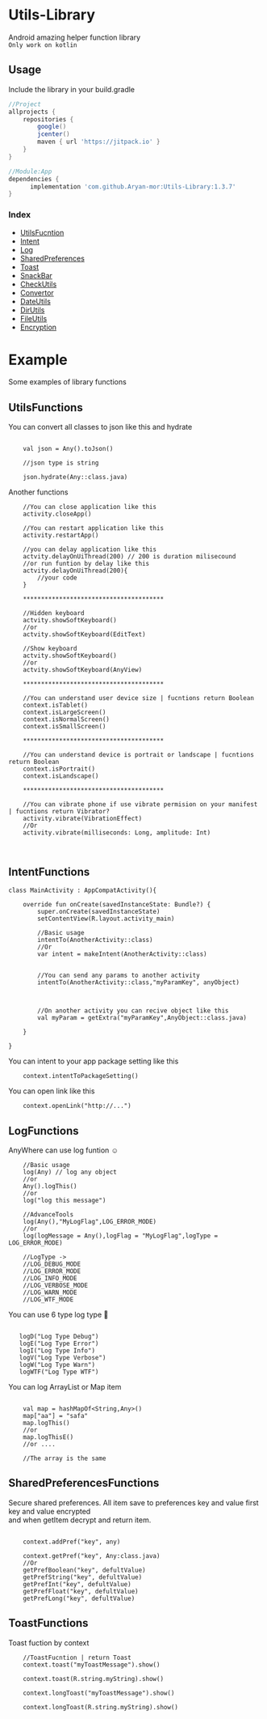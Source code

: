 # Utils-Library

Android amazing helper function library<br>
`Only work on kotlin`

Usage
--------
Include the library in your build.gradle

```gradle
//Project
allprojects {
    repositories {
        google()
        jcenter()
        maven { url 'https://jitpack.io' }
    }
}

//Module:App
dependencies {
      implementation 'com.github.Aryan-mor:Utils-Library:1.3.7'
}
```

### Index
* [UtilsFucntion](#utilsfunctions)
* [Intent](#intentfunctions)
* [Log](#logfunctions)
* [SharedPreferences](#sharedpreferencesfunctions)
* [Toast](#toastfunctions)
* [SnackBar](#toastfunctions)
* [CheckUtils](#checkutilsfunctions)
* [Convertor](#convertorfunctions)
* [DateUtils](#datefunctions)
* [DirUtils](#dirfunctions)
* [FileUtils](#filefunctions)
* [Encryption](#encryptionfunctions)

# Example
Some examples of library functions


## UtilsFunctions

You can convert all classes to json like this and hydrate
```ConvetToJson

    val json = Any().toJson()

    //json type is string

    json.hydrate(Any::class.java)

```

Another functions
```AnotherFunction
    //You can close application like this
    activity.closeApp()
    
    //You can restart application like this
    activity.restartApp()
    
    //you can delay application like this 
    actvity.delayOnUiThread(200) // 200 is duration milisecound
    //or run funtion by delay like this
    actvity.delayOnUiThread(200){
        //your code
    }
    
    ***************************************
    
    //Hidden keyboard
    actvity.showSoftKeyboard()
    //or
    actvity.showSoftKeyboard(EditText)
    
    //Show keyboard
    actvity.showSoftKeyboard()
    //or
    actvity.showSoftKeyboard(AnyView)
    
    ***************************************
    
    //You can understand user device size | fucntions return Boolean
    context.isTablet()
    context.isLargeScreen()
    context.isNormalScreen()
    context.isSmallScreen()
    
    ***************************************
    
    //You can understand device is portrait or landscape | fucntions return Boolean
    context.isPortrait()
    context.isLandscape()
    
    ***************************************
    
    //You can vibrate phone if use vibrate permision on your manifest | fucntions return Vibrator?
    activity.vibrate(VibrationEffect)
    //Or 
    activity.vibrate(milliseconds: Long, amplitude: Int)
    
    
```

## IntentFunctions
```intent
class MainActivity : AppCompatActivity(){

    override fun onCreate(savedInstanceState: Bundle?) {
        super.onCreate(savedInstanceState)
        setContentView(R.layout.activity_main)
        
        //Basic usage
        intentTo(AnotherActivity::class)
        //Or
        var intent = makeIntent(AnotherActivity::class)
        
        
        //You can send any params to another activity
        intentTo(AnotherActivity::class,"myParamKey", anyObject)
        
        
        
        //On another activity you can recive object like this
        val myParam = getExtra("myParamKey",AnyObject::class.java)
        
    }

}
```

You can intent to your app package setting like this
```intentToPackageSetting
    context.intentToPackageSetting()
```


You can open link like this
```intentToPackageSetting
    context.openLink("http://...")
```

## LogFunctions
AnyWhere can use log funtion :relaxed:
```basicLog
    //Basic usage
    log(Any) // log any object
    //or
    Any().logThis()
    //or
    log("log this message")

    //AdvanceTools
    log(Any(),"MyLogFlag",LOG_ERROR_MODE)
    //or
    log(logMessage = Any(),logFlag = "MyLogFlag",logType = LOG_ERROR_MODE)

    //LogType ->
    //LOG_DEBUG_MODE
    //LOG_ERROR_MODE
    //LOG_INFO_MODE
    //LOG_VERBOSE_MODE
    //LOG_WARN_MODE
    //LOG_WTF_MODE

```

You can use 6 type log type :metal:
```logType

   logD("Log Type Debug")
   logE("Log Type Error")
   logI("Log Type Info")
   logV("Log Type Verbose")
   logW("Log Type Warn")
   logWTF("Log Type WTF")

```

You can log ArrayList or Map item
```logMapAndArray

    val map = hashMapOf<String,Any>()
    map["aa"] = "safa"
    map.logThis()
    //or
    map.logThisE()
    //or ....

    //The array is the same

```

## SharedPreferencesFunctions
Secure shared preferences.
All item save to preferences key and value first key and value encrypted<br>
and when getItem decrypt and return item.
```Pref
    
    context.addPref("key", any)
    
    context.getPref("key", Any:class.java)
    //Or
    getPrefBoolean("key", defultValue)
    getPrefString("key", defultValue)
    getPrefInt("key", defultValue)
    getPrefFloat("key", defultValue)
    getPrefLong("key", defultValue)

```

## ToastFunctions
Toast fuction by context
```toast
    //ToastFucntion | return Toast
    context.toast("myToastMessage").show()
    
    context.toast(R.string.myString).show()
    
    context.longToast("myToastMessage").show()
    
    context.longToast(R.string.myString).show()

```
